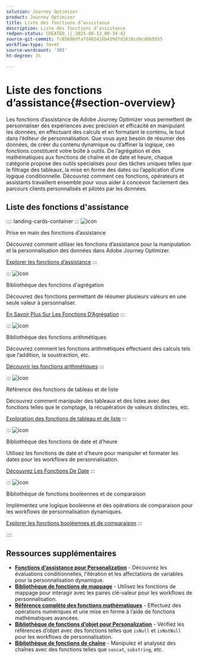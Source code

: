 ```yaml
---
solution: Journey Optimizer
product: Journey Optimizer
title: Liste des fonctions d’assistance
description: Liste des fonctions d’assistance
redpen-status: CREATED_||_2025-08-12_00-34-42
source-git-commit: fc85686dfa7d482416b439dfd1610cd0cd6b5555
workflow-type: tm+mt
source-wordcount: '301'
ht-degree: 3%

---
```



# Liste des fonctions d’assistance{#section-overview}

Les fonctions d’assistance de Adobe Journey Optimizer vous permettent de personnaliser des expériences avec précision et efficacité en manipulant les données, en effectuant des calculs et en formatant le contenu, le tout dans l’éditeur de personnalisation. Que vous ayez besoin de résumer des données, de créer du contenu dynamique ou d’affiner la logique, ces fonctions constituent votre boîte à outils. De l’agrégation et des mathématiques aux fonctions de chaîne et de date et heure, chaque catégorie propose des outils spécialisés pour des tâches uniques telles que le filtrage des tableaux, la mise en forme des dates ou l’application d’une logique conditionnelle. Découvrez comment ces fonctions, opérateurs et assistants travaillent ensemble pour vous aider à concevoir facilement des parcours clients personnalisés et pilotés par les données.

## Liste des fonctions d&#39;assistance

:::: landing-cards-container
:::
![icon](https://cdn.experienceleague.adobe.com/icons/circle-play.svg?lang=fr)

Prise en main des fonctions d’assistance

Découvrez comment utiliser les fonctions d’assistance pour la manipulation et la personnalisation des données dans Adobe Journey Optimizer.

[Explorer les fonctions d’assistance](../using/personalization/functions/functions.md)
:::

:::
![icon](https://cdn.experienceleague.adobe.com/icons/list-check.svg?lang=fr)

Bibliothèque des fonctions d&#39;agrégation

Découvrez des fonctions permettant de résumer plusieurs valeurs en une seule valeur à personnaliser.

[En Savoir Plus Sur Les Fonctions D’Agrégation](../using/personalization/functions/aggregation.md)
:::

:::
![icon](https://cdn.experienceleague.adobe.com/icons/code-branch.svg?lang=fr)

Bibliothèque des fonctions arithmétiques

Découvrez comment les fonctions arithmétiques effectuent des calculs tels que l’addition, la soustraction, etc.

[Découvrir les fonctions arithmétiques](../using/personalization/functions/arithmetic-functions.md)
:::

:::
![icon](https://cdn.experienceleague.adobe.com/icons/code-branch.svg?lang=fr)

Référence des fonctions de tableau et de liste

Découvrez comment manipuler des tableaux et des listes avec des fonctions telles que le comptage, la récupération de valeurs distinctes, etc.

[Exploration des fonctions de tableau et de liste](../using/personalization/functions/arrays-list.md)
:::

:::
![icon](https://cdn.experienceleague.adobe.com/icons/calendar-alt.svg?lang=fr)

Bibliothèque des fonctions de date et d’heure

Utilisez les fonctions de date et d’heure pour manipuler et formater les dates pour les workflows de personnalisation.

[Découvrez Les Fonctions De Date](../using/personalization/functions/dates.md)
:::

:::
![icon](https://cdn.experienceleague.adobe.com/icons/code-branch.svg?lang=fr)

Bibliothèque de fonctions booléennes et de comparaison

Implémentez une logique booléenne et des opérations de comparaison pour les workflows de personnalisation dynamiques.

[Explorer les fonctions booléennes et de comparaison](../using/personalization/functions/operators.md)
:::

::::


## Ressources supplémentaires

- **[Fonctions d’assistance pour Personalization](../using/personalization/functions/helpers.md)** - Découvrez les évaluations conditionnelles, l’itération et les affectations de variables pour la personnalisation dynamique.
- **[Bibliothèque de fonctions de mappage](../using/personalization/functions/maps.md)** - Utilisez les fonctions de mappage pour interagir avec les paires clé-valeur pour les workflows de personnalisation.
- **[Référence complète des fonctions mathématiques](../using/personalization/functions/math.md)** - Effectuez des opérations numériques et une mise en forme à l’aide de fonctions mathématiques avancées.
- **[Bibliothèque de fonctions d’objet pour Personalization](../using/personalization/functions/objects.md)** - Vérifiez les références d’objet avec des fonctions telles que `isNull` et `isNotNull` pour les workflows de personnalisation.
- **[Bibliothèque de fonctions de chaîne](../using/personalization/functions/string.md)** - Manipulez et analysez des chaînes avec des fonctions telles que `concat`, `substring`, etc.
